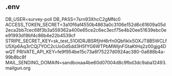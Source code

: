 ## .env
DB_USER=survey-poll
DB_PASS=7srn93XhcC2gMNc0
ACCESS_TOKEN_SECRET=3a10f6af4550b4863a0c3106e152d6c61609a05d2eca2bb7cec68f3b3a559362a400e65ce2c6ec3ecf75e4b20ee51639ebc0ee91993d19bf4c86b4e22b4539cf
STRIPE_SECRET_KEY=sk_test_51OIDRJBSRfjhH6rfn0Qbfiklx5OXJT8B5WCLfU5Xp6Aq3rCQj7YOC2cUoGdSdd3H5fYG6WTPbMWljnFGtaKtHq2z00gjg4DwQT 
PRIVATE_API_KEY=fe9f954be15c73a6f75227d0924ac380-0a688b4a-99b8bc8f
MAIL_SENDING_DOMAIN=sandboxaa4be60d07004d8c9fbd3dc9aba12493.mailgun.org
